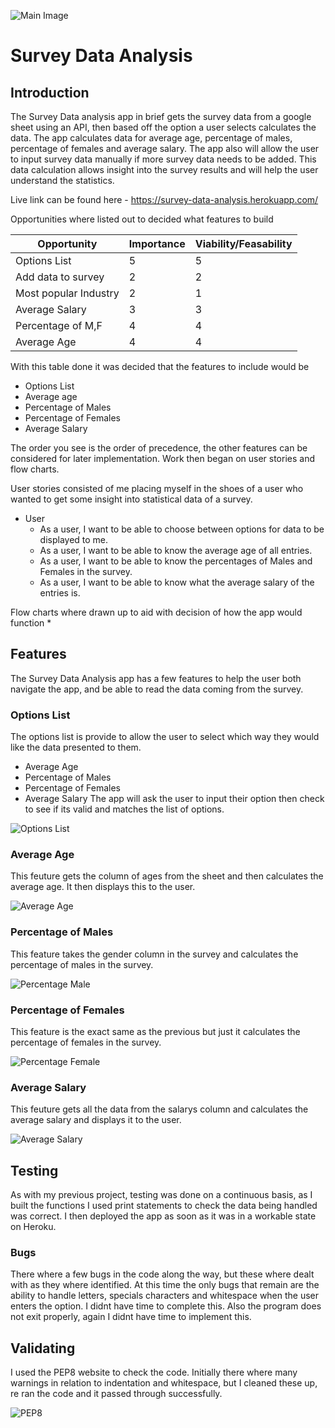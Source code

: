 ![Main Image](https://github.com/Gh0ul5lay3r-91/survey-data-analysis/blob/main/assets/readme%20images/Header%20Image.png)

# Survey Data Analysis


## Introduction

The Survey Data analysis app in brief gets the survey data from a google sheet using an API, then based off the option a user selects calculates the data. The app calculates data for average age, percentage of males, percentage of females and average salary. The app also will allow the user to input survey data manually if more survey data needs to be added. This data calculation allows insight into the survey results and will help the user understand the statistics. 

Live link can be found here - https://survey-data-analysis.herokuapp.com/

Opportunities where listed out to decided what features to build

| Opportunity                          | Importance | Viability/Feasability |
| ------------------------------------ | ---------- | --------------------- | 
| Options List                         | 5          | 5                     | 
| Add data to survey                   | 2          | 2                     |
| Most popular Industry                | 2          | 1                     |
| Average Salary                       | 3          | 3                     |
| Percentage of M,F                    | 4          | 4                     | 
| Average Age                          | 4          | 4                     |

With this table done it was decided that the features to include would be
* Options List
* Average age
* Percentage of Males
* Percentage of Females
* Average Salary

The order you see is the order of precedence, the other features can be considered for later implementation. Work then began on user stories and flow charts.

User stories consisted of me placing myself in the shoes of a user who wanted to get some insight into statistical data of a survey.
* User
    * As a user, I want to be able to choose between options for data to be displayed to me.
    * As a user, I want to be able to know the average age of all entries.
    * As a user, I want to be able to know the percentages of Males and Females in the survey.
    * As a user, I want to be able to know what the average salary of the entries is.

Flow charts where drawn up to aid with decision of how the app would function
* 

## Features
The Survey Data Analysis app has a few features to help the user both navigate the app, and be able to read the data coming from the survey.

### Options List
The options list is provide to allow the user to select which way they would like the data presented to them.
* Average Age
* Percentage of Males
* Percentage of Females
* Average Salary
The app will ask the user to input their option then check to see if its valid and matches the list of options.

![Options List](https://github.com/Gh0ul5lay3r-91/survey-data-analysis/blob/main/assets/readme%20images/Options%20List.png)

### Average Age
This feuture gets the column of ages from the sheet and then calculates the average age. It then displays this to the user.

![Average Age](https://github.com/Gh0ul5lay3r-91/survey-data-analysis/blob/main/assets/readme%20images/Option%201:Option%202.png)

### Percentage of Males
This feature takes the gender column in the survey and calculates the percentage of males in the survey.

![Percentage Male](https://github.com/Gh0ul5lay3r-91/survey-data-analysis/blob/main/assets/readme%20images/Option%201:Option%202.png)

### Percentage of Females
This feature is the exact same as the previous but just it calculates the percentage of females in the survey.

![Percentage Female](https://github.com/Gh0ul5lay3r-91/survey-data-analysis/blob/main/assets/readme%20images/Option%203.png)

### Average Salary
This feuture gets all the data from the salarys column and calculates the average salary and displays it to the user.

![Average Salary](https://github.com/Gh0ul5lay3r-91/survey-data-analysis/blob/main/assets/readme%20images/Option%204.png)

## Testing
As with my previous project, testing was done on a continuous basis, as I built the functions I used print statements to check the data being handled was correct. I then deployed the app as soon as it was in a workable state on Heroku. 

### Bugs
There where a few bugs in the code along the way, but these where dealt with as they where identified. At this time the only bugs that remain are the ability to handle letters, specials characters and whitespace when the user enters the option. I didnt have time to complete this. Also the program does not exit properly, again I didnt have time to implement this. 

## Validating
I used the PEP8 website to check the code. Initially there where many warnings in relation to indentation and whitespace, but I cleaned these up, re ran the code and it passed through successfully. 

![PEP8](https://github.com/Gh0ul5lay3r-91/survey-data-analysis/blob/main/assets/readme%20images/PEP8.png)

